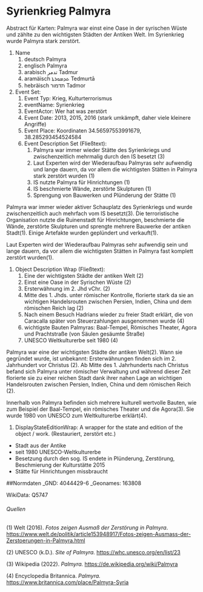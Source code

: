 # Syrienkrieg Palmyra

Abstract für Karten: Palmyra war einst eine Oase in der syrischen Wüste und zählte zu den wichtigsten Städten der Antiken Welt. Im Syrienkrieg wurde Palmyra stark zerstört.

1. Name 
   1. deutsch Palmyra
   2. englisch Palmyra
   3. arabisch تدمر Tadmur
   4. aramäisch ܬܕܡܘܪܬܐ Tedmurtā
   5. hebräisch תדמור Tadmor
2. Event Set: 
   1. Event Typ: Krieg, Kulturterrorismus
   2. eventName: Syrienkrieg
   3. EventActor: Wer hat was zerstört
   4. Event Date: 2013, 2015, 2016 (stark umkämpft, daher viele kleinere Angriffe)
   5. Event Place: Koordinaten 34.56597553991679, 38.285293454524584
   6. Event Description Set (Fließtext): 
      1. Palmyra war immer wieder Stätte des Syrienkriegs und zwischenzeitlich mehrmalig durch den IS besetzt (3)
      2. Laut Experten wird der Wiederaufbau Palmyras sehr aufwendig und lange dauern, da vor allem die wichtigsten Stätten in Palmyra stark zerstört wurden (1)
      3. IS nutzte Palmyra für Hinrichtungen (1)
      4. IS beschmierte Wände, zerstörte Skulpturen (1)
      5. Sprengung von Bauwerken und Plünderung der Stätte (1)

Palmyra war immer wieder aktiver Schauplatz des Syrienkriegs und wurde zwischenzeitlich auch mehrfach vom IS besetzt(3). Die terroristische Organisation nutzte die Ruinenstadt für Hinrichtungen, beschmierte die Wände, zerstörte Skulpturen und sprengte mehrere Bauwerke der antiken Stadt(1). Einige Artefakte wurden geplündert und verkauft(1).

Laut Experten wird der Wiederaufbau Palmyras sehr aufwendig sein und lange dauern, da vor allem die wichtigsten Stätten in Palmyra fast komplett zerstört wurden(1).

1. Object Description Wrap (Fließtext):
   1. Eine der wichtigsten Städte der antiken Welt (2)
   2. Einst eine Oase in der Syrischen Wüste (2)
   3. Ersterwähnung im 2. Jhd vChr. (2)
   4. Mitte des 1. Jhds. unter römischer Kontrolle, florierte stark da sie an wichtigen Handelsrouten zwischen Persien, Indien, China und dem römischen Reich lag (2)
   5. Nach einem Besuch Hadrians wieder zu freier Stadt erklärt, die von Caracalla später von Steuerzahlungen ausgenommen wurde (4)
   6. wichtigste Bauten Palmyras: Baal-Tempel, Römisches Theater, Agora und Prachtstraße (von Säulen gesäumte Straße)
   7. UNESCO Weltkulturerbe seit 1980 (4)

Palmyra war eine der wichtigsten Städte der antiken Welt(2). Wann sie gegründet wurde, ist unbekannt: Ersterwähnungen finden sich im 2. Jahrhundert vor Christus (2). Ab Mitte des 1. Jahrhunderts nach Christus befand sich Palmyra unter römischer Verwaltung und während dieser Zeit florierte sie zu einer reichen Stadt dank ihrer nahen Lage an wichtigen Handelsrouten zwischen Persien, Indien, China und dem römischen Reich (2).

Innerhalb von Palmyra befinden sich mehrere kulturell wertvolle Bauten, wie zum Beispiel der Baal-Tempel, ein römisches Theater und die Agora(3). Sie wurde 1980 von UNESCO zum Weltkulturerbe erklärt(4).

1. DisplayStateEditionWrap: A wrapper for the state and edition of the object / work. (Restauriert, zerstört etc.)

* Stadt aus der Antike
* seit 1980 UNESCO-Weltkulturerbe
* Besetzung durch den sog. IS endete in Plünderung, Zerstörung, Beschmierung der Kulturstätte 2015
* Stätte für Hinrichtungen missbraucht

\##Normdaten
\_GND: 4044429-6
\_Geonames: 163808

WikiData: Q5747

###### Quellen

(1) Welt (2016). _Fotos zeigen Ausmaß der Zerstörung in Palmyra_. <https://www.welt.de/politik/article153948917/Fotos-zeigen-Ausmass-der-Zerstoerungen-in-Palmyra.html> 

(2) UNESCO (k.D.). _Site of Palmyra._ <https://whc.unesco.org/en/list/23> 

(3) Wikipedia (2022). _Palmyra._ <https://de.wikipedia.org/wiki/Palmyra> 

(4) Encyclopedia Britannica. _Palmyra._ <https://www.britannica.com/place/Palmyra-Syria> 


